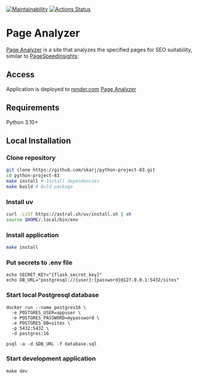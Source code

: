 [![Maintainability](https://api.codeclimate.com/v1/badges/e3ca9c69384cf7c1a059/maintainability)](https://codeclimate.com/github/skarj/python-project-50/maintainability)
[![Actions Status](https://github.com/skarj/python-project-83/actions/workflows/hexlet-check.yml/badge.svg)](https://github.com/skarj/python-project-83/actions)

# Page Analyzer
[Page Analyzer](https://python-project-83-yclu.onrender.com/) is a site that analyzes the specified pages for SEO suitability, similar to [PageSpeed ​​Insights](https://pagespeed.web.dev/):

## Access
Application is deployed to [render.com](https://render.com/)
[Page Analyzer](https://python-project-83-yclu.onrender.com/)

## Requirements
Python 3.10+

## Local Installation
### Clone repository
```bash
git clone https://github.com/skarj/python-project-83.git
cd python-project-83
make install # Install dependencies
make build # Buld package
```

### Install uv
```bash
curl -LsSf https://astral.sh/uv/install.sh | sh
source $HOME/.local/bin/env
```

### Install application
```bash
make install
```

### Put secrets to .env file
```
echo SECRET_KEY="{flask_secret_key}"
echo DB_URL="postgresql://{user}:{password}@127.0.0.1:5432/sites"
```

### Start local Postgresql database
```
docker run --name postgres16 \
  -e POSTGRES_USER=appuser \
  -e POSTGRES_PASSWORD=mypassword \
  -e POSTGRES_DB=sites \
  -p 5432:5432 \
  -d postgres:16

psql -a -d $DB_URL -f database.sql
```

### Start development application
```
make dev
```
